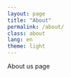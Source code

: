 ```yaml
---
layout: page
title: "About"
permalink: /about/
class: about
lang: en
theme: light
---
```


About us page